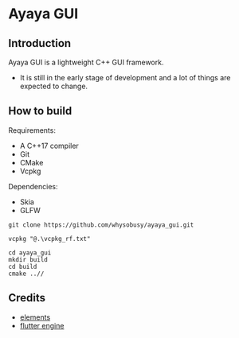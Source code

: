 # Ayaya GUI

## Introduction
Ayaya GUI is a lightweight C++ GUI framework.
 - It is still in the early stage of development and a lot of things are expected to change.

## How to build
Requirements:
 - A C++17 compiler
 - Git
 - CMake
 - Vcpkg

Dependencies:
 - Skia
 - GLFW

```
git clone https://github.com/whysobusy/ayaya_gui.git
```

```
vcpkg "@.\vcpkg_rf.txt"
```

```
cd ayaya_gui
mkdir build
cd build
cmake ..//
```


## Credits
 - [elements](https://github.com/cycfi/elements)
 - [flutter engine](https://github.com/whysobusy/engine)